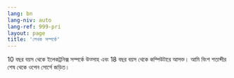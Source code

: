 ```yaml
---
lang: bn
lang-niv: auto
lang-ref: 999-pri
layout: page
title: 'লেখক সম্পর্কে'
---
```


10 বছর বয়স থেকে ইলেকট্রনিক্স সম্পর্কে উত্সাহ এবং 18 বছর বয়স থেকে কম্পিউটারে আসক্ত।
আমি বিংশ শতাব্দীর শেষ থেকে ওপেন সোর্সে জড়িত।

